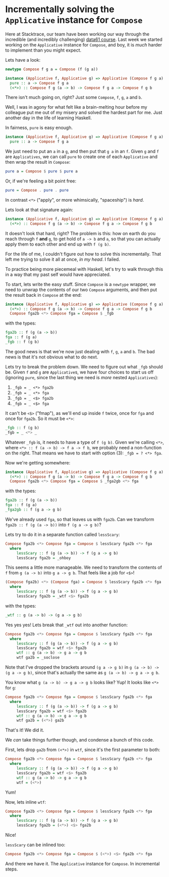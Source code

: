 # Incrementally solving the `Applicative` instance for `Compose`

Here at Stacktrace, our team have been working our way through the incredible (and incredibly challenging) [data61 course](https://github.com/data61/fp-course). Last week we started working on the `Applicative` instance for `Compose`, and boy, it is _much_ harder to implement than you might expect.

Lets have a look:

``` Haskell
newtype Compose f g a = Compose (f (g a))

instance (Applicative f, Applicative g) => Applicative (Compose f g a) where
  pure :: a -> Compose f g a
  (<*>) :: Compose f g (a -> b) -> Compose f g a -> Compose f g b
```

There isn't much going on, right? Just some `Compose`, `f`, `g`, `a` and `b`.

Well, I was in agony for what felt like a brain-melting hour before my colleague put me out of my misery and solved the hardest part for me. Just another day in the life of learning Haskell.

In fairness, `pure` is easy enough.

``` Haskell
instance (Applicative f, Applicative g) => Applicative (Compose f g a) where
  pure :: a -> Compose f g a
```

We just need to put an `a` in a `g`, and then put that `g a` in an `f`. Given `g` and `f` are `Applicatives`, we can call `pure` to create one of each `Applicative` and then wrap the result in `Compose`: 
``` Haskell
pure a = Compose $ pure $ pure a
```

Or, if we're feeling a bit point free:
``` Haskell
pure = Compose . pure . pure
```

In contrast `<*>` ("apply", or more whimsically, "spaceship") is _hard_.

Lets look at that signature again:

``` Haskell
instance (Applicative f, Applicative g) => Applicative (Compose f g a) where
  (<*>) :: Compose f g (a -> b) -> Compose f g a -> Compose f g b
```

It doesn't look that hard, right? The problem is this: how on earth do you reach through `f` __and__ `g`, to get hold of `a -> b` and `a`, so that you can actually apply them to each other and end up with `f (g b)`. 

For the life of me, I couldn't figure out how to solve this incrementally. That left me trying to solve it all at once, _in my head_. I failed.

To practice being more piecemeal with Haskell, let's try to walk through this in a way that my past self would have appreciated. 

To start, lets write the easy stuff. Since `Compose` is a `newtype` wrapper, we need to unwrap the contents of our two `Compose` arguments, and then put the result back in `Compose` at the end:

``` Haskell
instance (Applicative f, Applicative g) => Applicative (Compose f g a) where
  (<*>) :: Compose f g (a -> b) -> Compose f g a -> Compose f g b
  Compose fga2b <*> Compose fga = Compose $ _fgb
```
with the types:
``` Haskell
fga2b :: f (g (a -> b)) 
fga :: f (g a)
_fgb :: f (g b) 
```

The good news is that we're now just dealing with `f`, `g`, `a` and `b`. The bad news is that it's not obvious what to do next. 

Lets try to break the problem down. We need to figure out what `_fgb` should be. Given `f` and `g` are `Applicative`s, we have four choices to start us off (ignoring `pure`, since the last thing we need is _more_ nested `Applicatives`):
1) `_fgb = _ <*> fga2b`
2) `_fgb = _ <*> fga`
3) `_fgb = _ <$> fga2b`
4) `_fgb = _ <$> fga`

It can't be `<$>` ("fmap"), as we'll end up inside `f` twice, once for `fga` and once for `fga2b`. So it must be `<*>`:

``` Haskell
_fgb :: f (g b)
_fgb = _ <*> _
```

Whatever `_fgb` is, it needs to have a type of `f (g b)`. Given we're calling `<*>`, where `<*> :: f (a -> b) -> f a -> f b`, we probably need a non-function on the right. That means we have to start with option (3): `_fgb = ? <*> fga`. 

Now we're getting somewhere:

``` Haskell
instance (Applicative f, Applicative g) => Applicative (Compose f g a) where
  (<*>) :: Compose f g (a -> b) -> Compose f g a -> Compose f g b
  Compose fga2b <*> Compose fga = Compose $ _fga2gb <*> fga
```
with the types:
``` Haskell
fga2b :: f (g (a -> b)) 
fga :: f (g a)
_fga2gb :: f (g a -> g b)
```

We've already used `fga`, so that leaves us with `fga2b`. Can we transform `fga2b :: f (g (a -> b))` into `f (g a -> g b)`?

Lets try to do it in a separate function called `lessScary`:

``` Haskell
Compose fga2b <*> Compose fga = Compose $ lessScary fga2b <*> fga
  where
     lessScary :: f (g (a -> b)) -> f (g a -> g b)
     lessScary fga2b = _ohboy
```

This seems a little more manageable. We need to transform the contents of `f` from `g (a -> b)` into `g a -> g b`. That feels like a job for `<$>`!

``` Haskell
(Compose fga2b) <*> (Compose fga) = Compose $ lessScary fga2b <*> fga
  where
     lessScary :: f (g (a -> b)) -> f (g a -> g b)
     lessScary fga2b = _wtf <$> fga2b
```
with the types:
``` Haskell
_wtf :: g (a -> b) -> (g a -> g b)
```

Yes yes yes! Lets break that `_wtf` out into another function:

``` Haskell
Compose fga2b <*> Compose fga = Compose $ lessScary fga2b <*> fga
  where
     lessScary :: f (g (a -> b)) -> f (g a -> g b)
     lessScary fga2b = wtf <$> fga2b
     wtf :: g (a -> b) -> g a -> g b
     wtf ga2b = _soclose
```

Note that I've dropped the brackets around `(g a -> g b)` in `g (a -> b) -> (g a -> g b)`, since that's actually the same as `g (a -> b) -> g a -> g b`.

You know what `g (a -> b) -> g a -> g b` looks like? Yup! It looks like `<*>` for `g`:

``` Haskell
Compose fga2b <*> Compose fga = Compose $ lessScary fga2b <*> fga
  where
     lessScary :: f (g (a -> b)) -> f (g a -> g b)
     lessScary fga2b = wtf <$> fga2b
     wtf :: g (a -> b) -> g a -> g b
     wtf ga2b = (<*>) ga2b
```

That's it! We did it.

We _can_ take things further though, and condense a bunch of this code.

First, lets drop `ga2b` from `(<*>)` in `wtf`, since it's the first parameter to both:

``` Haskell
Compose fga2b <*> Compose fga = Compose $ lessScary fga2b <*> fga
  where
     lessScary :: f (g (a -> b)) -> f (g a -> g b)
     lessScary fga2b = wtf <$> fga2b
     wtf :: g (a -> b) -> g a -> g b
     wtf = (<*>)
```

Yum!

Now, lets inline `wtf`:

``` Haskell
Compose fga2b <*> Compose fga = Compose $ lessScary fga2b <*> fga
  where
     lessScary :: f (g (a -> b)) -> f (g a -> g b)
     lessScary fga2b = (<*>) <$> fga2b
```

Nice!

`lessScary` can be inlined too:

``` Haskell
Compose fga2b <*> Compose fga = Compose $ (<*>) <$> fga2b <*> fga
```

And there we have it. The `Applicative` instance for `Compose`. In incremental steps.
